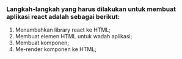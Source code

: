 <h3>Langkah-langkah yang harus dilakukan untuk membuat aplikasi react adalah sebagai berikut:</h3>

<ol>
<li>Menambahkan library react ke HTML;</li>
<li>Membuat elemen HTML untuk wadah aplikasi;</li>
<li>Membuat komponen;</li>
<li>Me-render komponen ke HTML;</li>
</ol>
